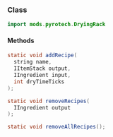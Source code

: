 
### Class

```java
import mods.pyrotech.DryingRack
```

#### Methods

```java
static void addRecipe(
  string name, 
  IItemStack output, 
  IIngredient input, 
  int dryTimeTicks
);
```


```java
static void removeRecipes(
  IIngredient output
);
```


```java
static void removeAllRecipes();
```


